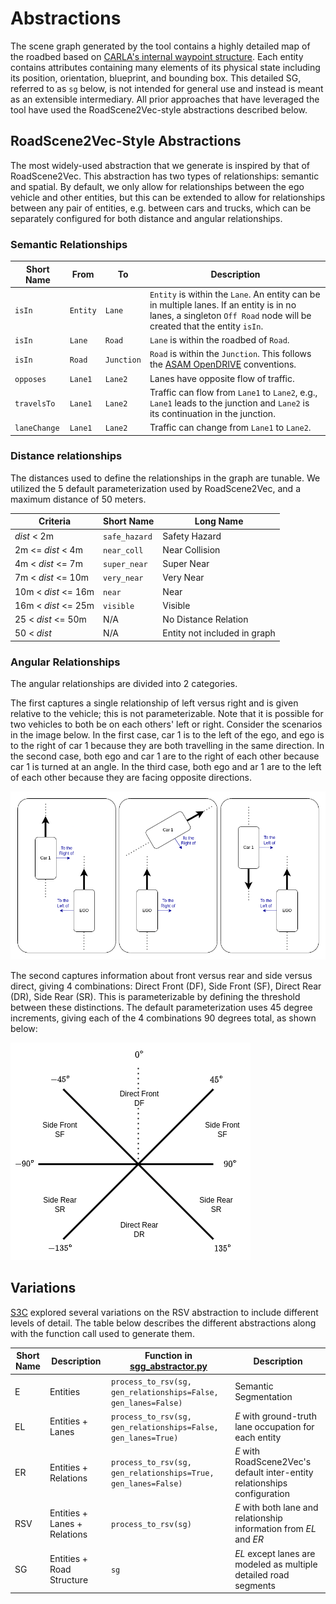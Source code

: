 # Abstractions
The scene graph generated by the tool contains a highly detailed map of the roadbed based on [CARLA's internal waypoint structure](https://carla.readthedocs.io/en/latest/core_map/#waypoints).
Each entity contains attributes containing many elements of its physical state including its position, orientation, blueprint, and bounding box.
This detailed SG, referred to as `sg` below, is not intended for general use and instead is meant as an extensible intermediary.
All prior approaches that have leveraged the tool have used the RoadScene2Vec-style abstractions described below.

## RoadScene2Vec-Style Abstractions
The most widely-used abstraction that we generate is inspired by that of RoadScene2Vec.
This abstraction has two types of relationships: semantic and spatial.
By default, we only allow for relationships between the ego vehicle and other entities, but this can be extended to allow for relationships between any pair of entities, e.g. between cars and trucks, which can be separately configured for both distance and angular relationships.

### Semantic Relationships

| Short Name   | From     | To         | Description                                                                                                                                                         |
|--------------|----------|------------|---------------------------------------------------------------------------------------------------------------------------------------------------------------------|
| `isIn`       | `Entity` | `Lane`     | `Entity` is within the `Lane`. An entity can be in multiple lanes. If an entity is in no lanes, a singleton `Off Road` node will be created that the entity `isIn`. |
| `isIn`       | `Lane`   | `Road`     | `Lane` is within the roadbed of `Road`.                                                                                                                             |
| `isIn`       | `Road`   | `Junction` | `Road` is within the `Junction`. This follows the [ASAM OpenDRIVE](https://www.asam.net/standards/detail/opendrive/) conventions.                                   |
| `opposes`    | `Lane1`  | `Lane2`    | Lanes have opposite flow of traffic.                                                                                                                                |
| `travelsTo`  | `Lane1`  | `Lane2`    | Traffic can flow from `Lane1` to `Lane2`, e.g., `Lane1` leads to the junction and `Lane2` is its continuation in the junction.                                      |
| `laneChange` | `Lane1`  | `Lane2`    | Traffic can change from `Lane1` to `Lane2`.                                                                                                                         |

### Distance relationships
The distances used to define the relationships in the graph are tunable.
We utilized the 5 default parameterization used by RoadScene2Vec, and a maximum distance of 50 meters.

| Criteria            | Short Name    | Long Name                    |
|---------------------|---------------|------------------------------|
| *dist* < 2m         | `safe_hazard` | Safety Hazard                |
| 2m <= *dist* < 4m   | `near_coll`   | Near Collision               |
| 4m < *dist* <= 7m   | `super_near`  | Super Near                   |
| 7m < *dist* <= 10m  | `very_near`   | Very Near                    |
| 10m < *dist* <= 16m | `near`        | Near                         |
| 16m < *dist* <= 25m | `visible`     | Visible                      |
| 25 < *dist* <= 50m  | N/A           | No Distance Relation         |
| 50 < *dist*         | N/A           | Entity not included in graph |

### Angular Relationships
The angular relationships are divided into 2 categories.

The first captures a single relationship of left versus right and is given relative to the vehicle; this is not parameterizable.
Note that it is possible for two vehicles to both be on each others' left or right.
Consider the scenarios in the image below.
In the first case, car 1 is to the left of the ego, and ego is to the right of car 1 because they are both travelling in the same direction.
In the second case, both ego and car 1 are to the right of each other because car 1 is turned at an angle.
In the third case, both ego and ar 1 are to the left of each other because they are facing opposite directions.

![image](../imgs/scene_examples.png)

The second captures information about front versus rear and side versus direct, giving 4 combinations: Direct Front (DF), Side Front (SF), Direct Rear (DR), Side Rear (SR).
This is parameterizable by defining the threshold between these distinctions.
The default parameterization uses 45 degree increments, giving each of the 4 combinations 90 degrees total, as shown below:

![image](../imgs/relationships.png)

## Variations
[S3C](https://dl.acm.org/doi/pdf/10.1145/3597503.3639178) explored several variations on the RSV abstraction to include different levels of detail.
The table below describes the different abstractions along with the function call used to generate them.

| Short Name | Description                  | Function in [sgg_abstractor.py](../carla_sgg/sgg_abstractor.py) | Description                                                               |
|------------|------------------------------|-----------------------------------------------------------------|---------------------------------------------------------------------------|
| E          | Entities                     | `process_to_rsv(sg, gen_relationships=False, gen_lanes=False)`  | Semantic Segmentation                                                     |
| EL         | Entities + Lanes             | `process_to_rsv(sg, gen_relationships=False, gen_lanes=True)`   | *E* with ground-truth lane occupation for each entity                     |
| ER         | Entities + Relations         | `process_to_rsv(sg, gen_relationships=True,  gen_lanes=False)`  | *E* with RoadScene2Vec's default inter-entity relationships configuration |
| RSV        | Entities + Lanes + Relations | `process_to_rsv(sg)`                                            | *E* with both lane and relationship information from *EL* and *ER*        |
| SG         | Entities + Road Structure    | `sg`                                                            | *EL* except lanes are modeled as multiple detailed road segments          |